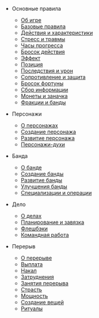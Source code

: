* Основные правила
    - [Об игре](core.md)
    - [Базовые правила](basics.md)
    - [Действия и характеристики](actions-attributes.md)
    - [Стресс и травмы](stress-trauma.md)
    - [Часы прогресса](progress-clocks.md)
    - [Бросок действия](action-roll.md)
    - [Эффект](effect.md)
    - [Позиция](position.md)
    - [Последствия и урон](consequences-harm.md)
    - [Сопротивление и защита](resistance-armor.md)
    - [Бросок фортуны](fortune-roll.md)
    - [Сбор информации](gathering-information.md)
    - [Монеты и заначка](coin-stash.md)
    - [Фракции и банды](factions.md)

* Персонажи
    - [О персонажах](characters.md)
    - [Создание персонажа](characters-creation.md)
    - [Развитие персонажа](characters-advancement.md)
    - [Персонажи-духи](characters-spirits.md)

* Банда
    - [О банде](crew.md)
    - [Создание банды](crew-creation.md)
    - [Развитие банды](crew-advancement.md)
    - [Улучшения банды](crew-upgrades.md)
    - [Специализации и операции](crew-specialization.md)

* Дело
    - [О делах](score.md)
    - [Планирование и завязка](planning-engagement.md)
    - [Флешбэки](flashbacks.md)
    - [Командная работа](teamwork.md)

* Перерыв
    - [О перерыве](downtime.md)
    - [Выплата](payoff.md)
    - [Накал](heat.md)
    - [Затруднения](entanglements.md)
    - [Занятия перерыва](downtime-activities.md)
    - [Страсть](vice.md)
    - [Мощность](magnitude.md)
    - [Создание вещей](crafting.md)
    - [Ритуалы](rituals.md)
